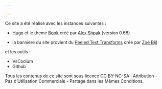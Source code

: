 ```yaml
---

---
```




Ce site a été réalisé avec les instances suivantes : 

- [Hugo](https://gohugo.io/) et le theme [Book](https://themes.gohugo.io/hugo-book/) créé par [Alex Shpak](https://github.com/alex-shpak/) (version 0.68)

- la bannière du site provient du [Peeled Text Transforms](https://codepen.io/Moiety/pen/OPPKMr) créé par [Zoë Bijl](https://codepen.io/Moiety)

et les outils : 

- VsCodium 
- Github 


Tous les contenus de ce site sont sous licence [CC BY-NC-SA](https://creativecommons.org/licenses/by-nc-sa/4.0/legalcode) : Attribution - Pas d’Utilisation Commerciale - Partage dans les Mêmes Conditions. 